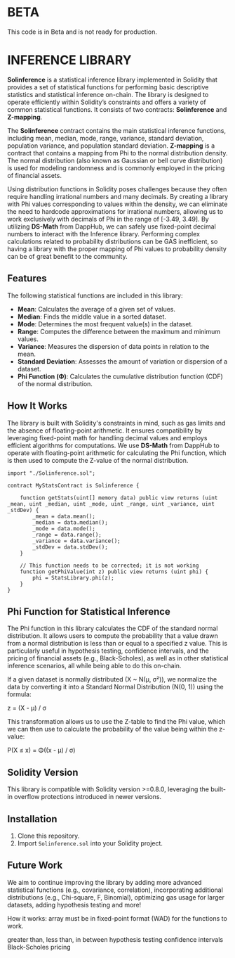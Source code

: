 # BETA
This code is in Beta and is not ready for production.

# INFERENCE LIBRARY

**Solinference** is a statistical inference library implemented in Solidity that provides a set of statistical functions for performing basic descriptive statistics and statistical inference on-chain. The library is designed to operate efficiently within Solidity’s constraints and offers a variety of common statistical functions. It consists of two contracts: **Solinference** and **Z-mapping**.

The **Solinference** contract contains the main statistical inference functions, including mean, median, mode, range, variance, standard deviation, population variance, and population standard deviation. **Z-mapping** is a contract that contains a mapping from Phi to the normal distribution density. The normal distribution (also known as Gaussian or bell curve distribution) is used for modeling randomness and is commonly employed in the pricing of financial assets.

Using distribution functions in Solidity poses challenges because they often require handling irrational numbers and many decimals. By creating a library with Phi values corresponding to values within the density, we can eliminate the need to hardcode approximations for irrational numbers, allowing us to work exclusively with decimals of Phi in the range of [-3.49, 3.49]. By utilizing **DS-Math** from DappHub, we can safely use fixed-point decimal numbers to interact with the Inference library. Performing complex calculations related to probability distributions can be GAS inefficient, so having a library with the proper mapping of Phi values to probability density can be of great benefit to the community.

## Features
The following statistical functions are included in this library:

- **Mean**: Calculates the average of a given set of values.
- **Median**: Finds the middle value in a sorted dataset.
- **Mode**: Determines the most frequent value(s) in the dataset.
- **Range**: Computes the difference between the maximum and minimum values.
- **Variance**: Measures the dispersion of data points in relation to the mean.
- **Standard Deviation**: Assesses the amount of variation or dispersion of a dataset.
- **Phi Function (Φ)**: Calculates the cumulative distribution function (CDF) of the normal distribution.

## How It Works
The library is built with Solidity's constraints in mind, such as gas limits and the absence of floating-point arithmetic. It ensures compatibility by leveraging fixed-point math for handling decimal values and employs efficient algorithms for computations. We use **DS-Math** from DappHub to operate with floating-point arithmetic for calculating the Phi function, which is then used to compute the Z-value of the normal distribution.

```solidity
import "./Solinference.sol";

contract MyStatsContract is Solinference {

    function getStats(uint[] memory data) public view returns (uint _mean, uint _median, uint _mode, uint _range, uint _variance, uint _stdDev) {
        _mean = data.mean();
        _median = data.median();
        _mode = data.mode();
        _range = data.range();
        _variance = data.variance();
        _stdDev = data.stdDev();
    }

    // This function needs to be corrected; it is not working
    function getPhiValue(int z) public view returns (uint phi) {
        phi = StatsLibrary.phi(z);
    }
}
```

## Phi Function for Statistical Inference

The Phi function in this library calculates the CDF of the standard normal distribution. It allows users to compute the probability that a value drawn from a normal distribution is less than or equal to a specified z value. This is particularly useful in hypothesis testing, confidence intervals, and the pricing of financial assets (e.g., Black-Scholes), as well as in other statistical inference scenarios, all while being able to do this on-chain.

If a given dataset is normally distributed (X ~ N(μ, σ²)), we normalize the data by converting it into a Standard Normal Distribution (N(0, 1)) using the formula: 

z = (X - μ) / σ

This transformation allows us to use the Z-table to find the Phi value, which we can then use to calculate the probability of the value being within the z-value: 

P(X ≤ x) = Φ((x - μ) / σ)

## Solidity Version

This library is compatible with Solidity version >=0.8.0, leveraging the built-in overflow protections introduced in newer versions.

## Installation

1. Clone this repository.
2. Import `Solinference.sol` into your Solidity project.

## Future Work

We aim to continue improving the library by adding more advanced statistical functions (e.g., covariance, correlation), incorporating additional distributions (e.g., Chi-square, F, Binomial), optimizing gas usage for larger datasets, adding hypothesis testing and more!


How it works: array must be in fixed-point format (WAD) for the functions to work.

greater than, less than, in between
hypothesis testing
confidence intervals
Black-Scholes pricing
